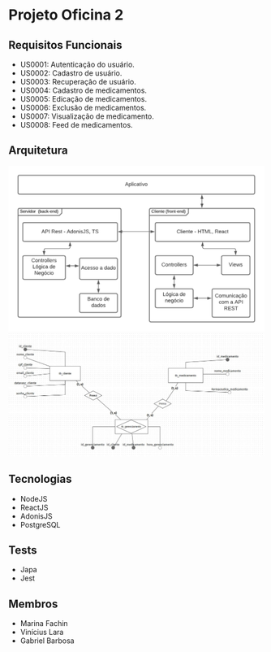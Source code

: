 # Projeto Oficina 2

## Requisitos Funcionais
* US0001: Autenticação do usuário.
* US0002: Cadastro de usuário.
* US0003: Recuperação de usuário.
* US0004: Cadastro de medicamentos.
* US0005: Edicação de medicamentos.
* US0006: Exclusão de medicamentos.
* US0007: Visualização de medicamento.
* US0008: Feed de medicamentos.

## Arquitetura
![Image](documentation/arquitetura.png)
![Image](documentation/mer.jpg)

## Tecnologias
* NodeJS
* ReactJS
* AdonisJS
* PostgreSQL

## Tests
* Japa
* Jest

## Membros
* Marina Fachin
* Vinícius Lara
* Gabriel Barbosa
